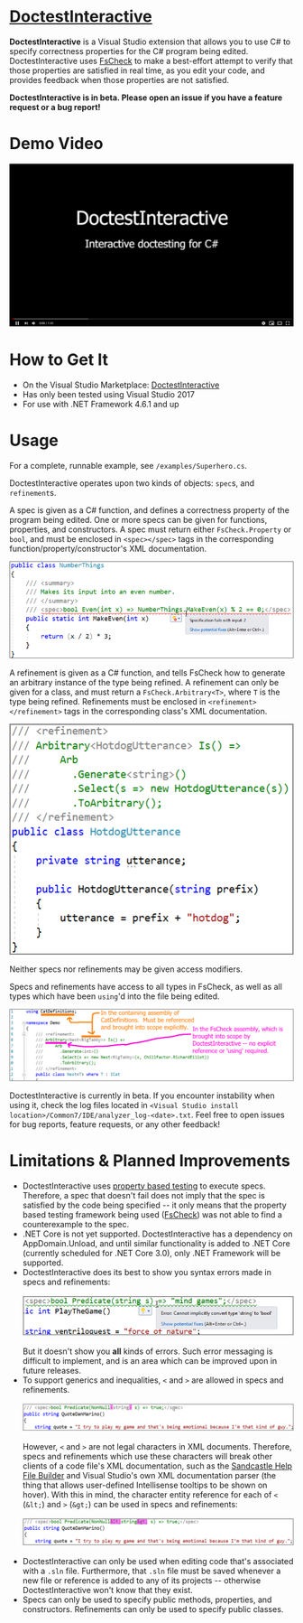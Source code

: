 # [DoctestInteractive](https://github.com/tomakita/DoctestInteractive)

**DoctestInteractive** is a Visual Studio extension that allows you to use C# to specify correctness properties for the C# program being edited.  DoctestInteractive uses [FsCheck](https://github.com/fscheck/FsCheck) to make a best-effort attempt to verify that those properties are satisfied in real time, as you edit your code, and provides feedback when those properties are not satisfied.

**DoctestInteractive is in beta.  Please open an issue if you have a feature request or a bug report!**

# Demo Video

[![demo](visuals/demo_thumbnail.png)](https://youtu.be/w6VAqLa3_o0 "DoctestInteractive Demo Video")

# How to Get It

- On the Visual Studio Marketplace: [DoctestInteractive](https://marketplace.visualstudio.com/items?itemName=TomAkita.doctestinteractive)
- Has only been tested using Visual Studio 2017
- For use with .NET Framework 4.6.1 and up

# Usage

For a complete, runnable example, see `/examples/Superhero.cs`.

DoctestInteractive operates upon two kinds of objects: `spec`s, and `refinement`s.  

A spec is given as a C# function, and defines a correctness property of the program being edited.  One or more specs can be given for functions, properties, and constructors.  A spec must return either `FsCheck.Property` or `bool`, and must be enclosed in `<spec></spec>` tags in the corresponding function/property/constructor's XML documentation.

![Spec Example](visuals/spec_ex.png)

A refinement is given as a C# function, and tells FsCheck how to generate an arbitrary instance of the type being refined.  A refinement can only be given for a class, and must return a `FsCheck.Arbitrary<T>`, where `T` is the type being refined.  Refinements must be enclosed in `<refinement></refinement>` tags in the corresponding class's XML documentation.

![Refinement Example](visuals/refinement_ex.png)

Neither specs nor refinements may be given access modifiers.

Specs and refinements have access to all types in FsCheck, as well as all types which have been `using`'d into the file being edited.

![Scope Example](visuals/scope_ex.png)

DoctestInteractive is currently in beta.  If you encounter instability when using it, check the log files located in `<Visual Studio install location>/Common7/IDE/analyzer_log-<date>.txt`.  Feel free to open issues for bug reports, feature requests, or any other feedback!

# Limitations & Planned Improvements

- DoctestInteractive uses [property based testing](https://hypothesis.works/articles/what-is-property-based-testing/) to execute specs.  Therefore, a spec that doesn't fail does not imply that the spec is satisfied by the code being specified -- it only means that the property based testing framework being used ([FsCheck](https://github.com/fscheck/FsCheck)) was not able to find a counterexample to the spec.
- .NET Core is not yet supported.  DoctestInteractive has a dependency on AppDomain.Unload, and until similar functionality is added to .NET Core (currently scheduled for .NET Core 3.0), only .NET Framework will be supported.
- DoctestInteractive does its best to show you syntax errors made in specs and refinements:<br/><br/>
![Error Messaging](visuals/error_messaging.png)<br/><br/>
But it doesn't show you **all** kinds of errors.  Such error messaging is difficult to implement, and is an area which can be improved upon in future releases.
- To support generics and inequalities, `<` and `>` are allowed in specs and refinements.<br/><br/>
![CERless Usage](visuals/non_cer_ex.png)<br/><br/>
However, `<` and `>` are not legal characters in XML documents.  Therefore, specs and refinements which use these characters will break other clients of a code file's XML documentation, such as the [Sandcastle Help File Builder](https://github.com/EWSoftware/SHFB) and Visual Studio's own XML documentation parser (the thing that allows user-defined Intellisense tooltips to be shown on hover).  With this in mind, the character entity reference for each of `<` (`&lt;`) and `>` (`&gt;`) can be used in specs and refinements:<br/><br/>
![CER Usage](visuals/cer_ex.png)<br/><br/>
- DoctestInteractive can only be used when editing code that's associated with a `.sln` file.  Furthermore, that `.sln` file must be saved whenever a new file or reference is added to any of its projects -- otherwise DoctestInteractive won't know that they exist.
- Specs can only be used to specify public methods, properties, and constructors.  Refinements can only be used to specify public classes.